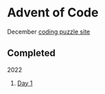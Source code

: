 # Advent of Code

December [coding puzzle site](https://adventofcode.com/)

## Completed

2022

1. [Day 1](2022/aoc22-day01.ipynb)

